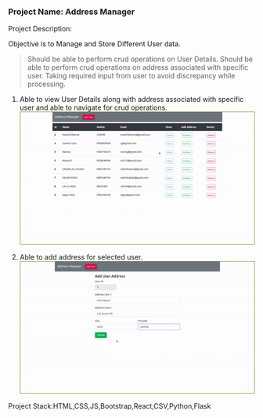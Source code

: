 ###  Project Name: Address Manager

Project Description:

Objective is to Manage and Store Different User data.
> Should be able to perform crud operations on User Details.
> Should be able to perform crud operations on address associated with specific user.
> Taking required input from user to avoid discrepancy while processing.


1) Able to view User Details along with address associated with specific user and able to navigate for crud operations.
![Address_Manager_f_1](./Addr_Manager_Frontend/public/animation/addre_manager1.gif)


2) Able to add address for selected user.
![Address_Manager_f_2](./Addr_Manager_Frontend/public/animation/addr_manager_2.gif)

Project Stack:HTML,CSS,JS,Bootstrap,React,CSV,Python,Flask
